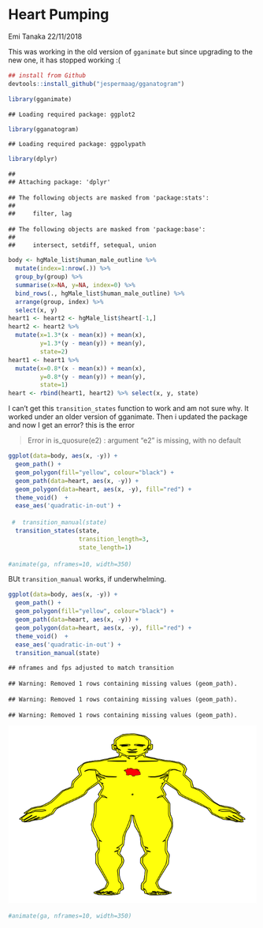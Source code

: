 Heart Pumping
================
Emi Tanaka
22/11/2018

This was working in the old version of `gganimate` but since upgrading
to the new one, it has stopped working :(

``` r
## install from Github
devtools::install_github("jespermaag/gganatogram")
```

``` r
library(gganimate)
```

    ## Loading required package: ggplot2

``` r
library(gganatogram)
```

    ## Loading required package: ggpolypath

``` r
library(dplyr)
```

    ## 
    ## Attaching package: 'dplyr'

    ## The following objects are masked from 'package:stats':
    ## 
    ##     filter, lag

    ## The following objects are masked from 'package:base':
    ## 
    ##     intersect, setdiff, setequal, union

``` r
body <- hgMale_list$human_male_outline %>% 
  mutate(index=1:nrow(.)) %>%
  group_by(group) %>%
  summarise(x=NA, y=NA, index=0) %>%
  bind_rows(., hgMale_list$human_male_outline) %>% 
  arrange(group, index) %>% 
  select(x, y)
heart1 <- heart2 <- hgMale_list$heart[-1,]
heart2 <- heart2 %>% 
  mutate(x=1.3*(x - mean(x)) + mean(x),
         y=1.3*(y - mean(y)) + mean(y),
         state=2)
heart1 <- heart1 %>% 
  mutate(x=0.8*(x - mean(x)) + mean(x),
         y=0.8*(y - mean(y)) + mean(y),
         state=1)
heart <- rbind(heart1, heart2) %>% select(x, y, state)
```

I can’t get this `transition_states` function to work and am not sure
why. It worked under an older version of gganimate. Then i updated the
package and now I get an error? this is the error

> Error in is\_quosure(e2) : argument “e2” is missing, with no default

``` r
ggplot(data=body, aes(x, -y)) +
  geom_path() +
  geom_polygon(fill="yellow", colour="black") +
  geom_path(data=heart, aes(x, -y)) + 
  geom_polygon(data=heart, aes(x, -y), fill="red") + 
  theme_void()  +
  ease_aes('quadratic-in-out') +
  
 #  transition_manual(state) 
  transition_states(state,
                    transition_length=3,
                    state_length=1) 

#animate(ga, nframes=10, width=350)  
```

BUt `transition_manual` works, if underwhelming.

``` r
ggplot(data=body, aes(x, -y)) +
  geom_path() +
  geom_polygon(fill="yellow", colour="black") +
  geom_path(data=heart, aes(x, -y)) + 
  geom_polygon(data=heart, aes(x, -y), fill="red") + 
  theme_void()  +
  ease_aes('quadratic-in-out') +
  transition_manual(state) 
```

    ## nframes and fps adjusted to match transition

    ## Warning: Removed 1 rows containing missing values (geom_path).
    
    ## Warning: Removed 1 rows containing missing values (geom_path).
    
    ## Warning: Removed 1 rows containing missing values (geom_path).

![](example_heart_pumping_files/figure-gfm/transition_manual-1.gif)<!-- -->

``` r
#animate(ga, nframes=10, width=350)  
```

